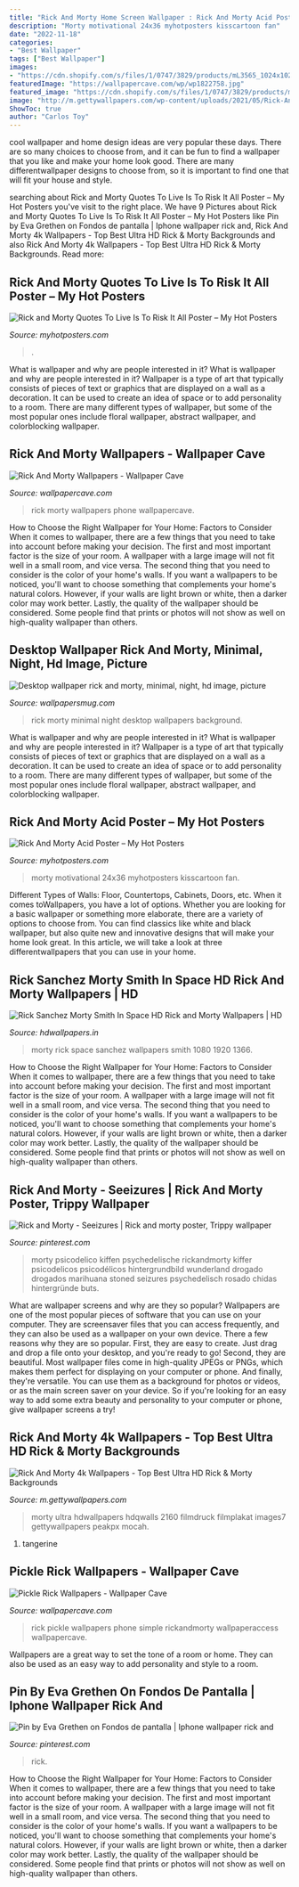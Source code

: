 ```yaml
---
title: "Rick And Morty Home Screen Wallpaper : Rick And Morty Acid Poster – My Hot Posters"
description: "Morty motivational 24x36 myhotposters kisscartoon fan"
date: "2022-11-18"
categories:
- "Best Wallpaper"
tags: ["Best Wallpaper"]
images:
- "https://cdn.shopify.com/s/files/1/0747/3829/products/mL3565_1024x1024.jpg?v=1571445730"
featuredImage: "https://wallpapercave.com/wp/wp1822758.jpg"
featured_image: "https://cdn.shopify.com/s/files/1/0747/3829/products/mNS0485_c9e557a1-63ef-4729-8a91-db72c95131a5_1024x1024.jpg?v=1571444644"
image: "http://m.gettywallpapers.com/wp-content/uploads/2021/05/Rick-And-Morty-Laptop-Wallpaper-4k.jpg"
ShowToc: true
author: "Carlos Toy"
---
```



cool wallpaper and home design ideas are very popular these days. There are so many choices to choose from, and it can be fun to find a wallpaper that you like and make your home look good. There are many differentwallpaper designs to choose from, so it is important to find one that will fit your house and style.

	

		
searching about Rick and Morty Quotes To Live Is To Risk It All Poster – My Hot Posters you've visit to the right place. We have 9 Pictures about Rick and Morty Quotes To Live Is To Risk It All Poster – My Hot Posters like Pin by Eva Grethen on Fondos de pantalla | Iphone wallpaper rick and, Rick And Morty 4k Wallpapers - Top Best Ultra HD Rick &amp; Morty Backgrounds and also Rick And Morty 4k Wallpapers - Top Best Ultra HD Rick &amp; Morty Backgrounds. Read more:
		
    
## Rick And Morty Quotes To Live Is To Risk It All Poster – My Hot Posters

<img loading=lazy src="https://cdn.shopify.com/s/files/1/0747/3829/products/mL3565_1024x1024.jpg?v=1571445730" onerror="this.onerror=null;this.src='https://tse2.mm.bing.net/th?id=OIP.gR4VjgLNYChcuyxKJRHJFQHaLG&amp;pid=15.1';" alt="Rick and Morty Quotes To Live Is To Risk It All Poster – My Hot Posters">

_Source: myhotposters.com_

>. 

	

What is wallpaper and why are people interested in it?
What is wallpaper and why are people interested in it?
Wallpaper is a type of art that typically consists of pieces of text or graphics that are displayed on a wall as a decoration. It can be used to create an idea of space or to add personality to a room. There are many different types of wallpaper, but some of the most popular ones include floral wallpaper, abstract wallpaper, and colorblocking wallpaper.

    
## Rick And Morty Wallpapers - Wallpaper Cave

<img loading=lazy src="https://wallpapercave.com/wp/wp1822758.jpg" onerror="this.onerror=null;this.src='https://tse1.mm.bing.net/th?id=OIP.-QSaVk6OA0lO-cid0c7UkAHaNJ&amp;pid=15.1';" alt="Rick And Morty Wallpapers - Wallpaper Cave">

_Source: wallpapercave.com_

>rick morty wallpapers phone wallpapercave. 

	

How to Choose the Right Wallpaper for Your Home: Factors to Consider
When it comes to wallpaper, there are a few things that you need to take into account before making your decision. The first and most important factor is the size of your room. A wallpaper with a large image will not fit well in a small room, and vice versa. 
The second thing that you need to consider is the color of your home's walls. If you want a wallpapers to be noticed, you'll want to choose something that complements your home's natural colors. However, if your walls are light brown or white, then a darker color may work better. 
Lastly, the quality of the wallpaper should be considered. Some people find that prints or photos will not show as well on high-quality wallpaper than others.

    
## Desktop Wallpaper Rick And Morty, Minimal, Night, Hd Image, Picture

<img loading=lazy src="https://wallpapersmug.com/download/1024x768/7247e0/rick-and-morty-minimal-night.jpg" onerror="this.onerror=null;this.src='https://tse3.mm.bing.net/th?id=OIP.oWuC9HjOgoweTFtp13s76wHaFj&amp;pid=15.1';" alt="Desktop wallpaper rick and morty, minimal, night, hd image, picture">

_Source: wallpapersmug.com_

>rick morty minimal night desktop wallpapers background. 

	

What is wallpaper and why are people interested in it?
What is wallpaper and why are people interested in it?
Wallpaper is a type of art that typically consists of pieces of text or graphics that are displayed on a wall as a decoration. It can be used to create an idea of space or to add personality to a room. There are many different types of wallpaper, but some of the most popular ones include floral wallpaper, abstract wallpaper, and colorblocking wallpaper.

    
## Rick And Morty Acid Poster – My Hot Posters

<img loading=lazy src="https://cdn.shopify.com/s/files/1/0747/3829/products/mNS0485_c9e557a1-63ef-4729-8a91-db72c95131a5_1024x1024.jpg?v=1571444644" onerror="this.onerror=null;this.src='https://tse3.mm.bing.net/th?id=OIP.gmm2GhAEBOBMurrroEbo_QHaLG&amp;pid=15.1';" alt="Rick And Morty Acid Poster – My Hot Posters">

_Source: myhotposters.com_

>morty motivational 24x36 myhotposters kisscartoon fan. 

	

Different Types of Walls: Floor, Countertops, Cabinets, Doors, etc.
When it comes toWallpapers, you have a lot of options. Whether you are looking for a basic wallpaper or something more elaborate, there are a variety of options to choose from. You can find classics like white and black wallpaper, but also quite new and innovative designs that will make your home look great. In this article, we will take a look at three differentwallpapers that you can use in your home.

    
## Rick Sanchez Morty Smith In Space HD Rick And Morty Wallpapers | HD

<img loading=lazy src="https://www.hdwallpapers.in/download/rick_sanchez_morty_smith_in_space_hd_rick_and_morty-1920x1080.jpg" onerror="this.onerror=null;this.src='https://tse2.mm.bing.net/th?id=OIP.AuyUBOeaxY_NtOdzVUrb7wHaEK&amp;pid=15.1';" alt="Rick Sanchez Morty Smith In Space HD Rick and Morty Wallpapers | HD">

_Source: hdwallpapers.in_

>morty rick space sanchez wallpapers smith 1080 1920 1366. 

	

How to Choose the Right Wallpaper for Your Home: Factors to Consider
When it comes to wallpaper, there are a few things that you need to take into account before making your decision. The first and most important factor is the size of your room. A wallpaper with a large image will not fit well in a small room, and vice versa. 
The second thing that you need to consider is the color of your home's walls. If you want a wallpapers to be noticed, you'll want to choose something that complements your home's natural colors. However, if your walls are light brown or white, then a darker color may work better. 
Lastly, the quality of the wallpaper should be considered. Some people find that prints or photos will not show as well on high-quality wallpaper than others.

    
## Rick And Morty - Seeizures | Rick And Morty Poster, Trippy Wallpaper

<img loading=lazy src="https://i.pinimg.com/736x/6a/b2/21/6ab221cf351e82c8a397d342026e5955.jpg" onerror="this.onerror=null;this.src='https://tse1.mm.bing.net/th?id=OIP.KUeAfPLzQNhC5HJizzyw3gHaNH&amp;pid=15.1';" alt="Rick and Morty - Seeizures | Rick and morty poster, Trippy wallpaper">

_Source: pinterest.com_

>morty psicodelico kiffen psychedelische rickandmorty kiffer psicodelicos psicodélicos hintergrundbild wunderland drogado drogados marihuana stoned seizures psychedelisch rosado chidas hintergründe buts. 

	

What are wallpaper screens and why are they so popular?
Wallpapers are one of the most popular pieces of software that you can use on your computer. They are screensaver files that you can access frequently, and they can also be used as a wallpaper on your own device. There a few reasons why they are so popular. First, they are easy to create. Just drag and drop a file onto your desktop, and you're ready to go! Second, they are beautiful. Most wallpaper files come in high-quality JPEGs or PNGs, which makes them perfect for displaying on your computer or phone. And finally, they're versatile. You can use them as a background for photos or videos, or as the main screen saver on your device. So if you're looking for an easy way to add some extra beauty and personality to your computer or phone, give wallpaper screens a try!

    
## Rick And Morty 4k Wallpapers - Top Best Ultra HD Rick &amp; Morty Backgrounds

<img loading=lazy src="http://m.gettywallpapers.com/wp-content/uploads/2021/05/Rick-And-Morty-Laptop-Wallpaper-4k.jpg" onerror="this.onerror=null;this.src='https://tse4.mm.bing.net/th?id=OIP.iXKNUbkv0fIT9bfSS1I41QHaEK&amp;pid=15.1';" alt="Rick And Morty 4k Wallpapers - Top Best Ultra HD Rick &amp; Morty Backgrounds">

_Source: m.gettywallpapers.com_

>morty ultra hdwallpapers hdqwalls 2160 filmdruck filmplakat images7 gettywallpapers peakpx mocah. 

	

1. tangerine 

    
## Pickle Rick Wallpapers - Wallpaper Cave

<img loading=lazy src="https://wallpapercave.com/wp/wp2279771.jpg" onerror="this.onerror=null;this.src='https://tse1.mm.bing.net/th?id=OIP.YfiHiY6H9vcCLg9-ZYfAMAHaNL&amp;pid=15.1';" alt="Pickle Rick Wallpapers - Wallpaper Cave">

_Source: wallpapercave.com_

>rick pickle wallpapers phone simple rickandmorty wallpaperaccess wallpapercave. 

	

Wallpapers are a great way to set the tone of a room or home. They can also be used as an easy way to add personality and style to a room.

    
## Pin By Eva Grethen On Fondos De Pantalla | Iphone Wallpaper Rick And

<img loading=lazy src="https://i.pinimg.com/736x/b5/ae/d8/b5aed8680724b4e963704ac293bcf12d.jpg" onerror="this.onerror=null;this.src='https://tse4.mm.bing.net/th?id=OIP.PHY0PBw9-4M35Lp2MJjcggHaNJ&amp;pid=15.1';" alt="Pin by Eva Grethen on Fondos de pantalla | Iphone wallpaper rick and">

_Source: pinterest.com_

>rick. 

	

How to Choose the Right Wallpaper for Your Home: Factors to Consider
When it comes to wallpaper, there are a few things that you need to take into account before making your decision. The first and most important factor is the size of your room. A wallpaper with a large image will not fit well in a small room, and vice versa. 
The second thing that you need to consider is the color of your home's walls. If you want a wallpapers to be noticed, you'll want to choose something that complements your home's natural colors. However, if your walls are light brown or white, then a darker color may work better. 
Lastly, the quality of the wallpaper should be considered. Some people find that prints or photos will not show as well on high-quality wallpaper than others.

